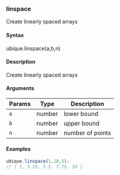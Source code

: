 ### linspace

Create linearly spaced arrays


#### Syntax

ubique.linspace(a,b,n)


#### Description

Create linearly spaced arrays  



#### Arguments

|Params|Type|Description
|---------|----|-----------
|`a` | number | lower bound
|`b` | number | upper bound
|`n` | number | number of points


#### Examples

```js
ubique.linspace(1,10,5);
// [ 1, 3.25, 5.5, 7.75, 10 ]
```

